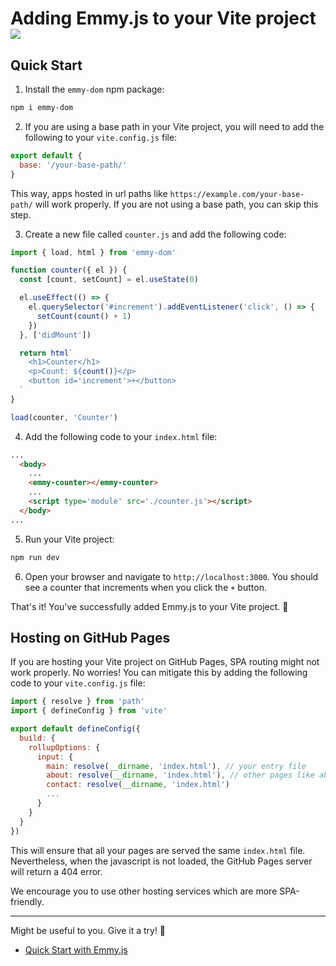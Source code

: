 # Adding Emmy.js to your Vite project <img class="inline h-[3rem]" src="https://cdn.jsdelivr.net/gh/devicons/devicon@latest/icons/vitejs/vitejs-original.svg" />
          
## Quick Start
1. Install the `emmy-dom` npm package:
```bash
npm i emmy-dom
```

2. If you are using a base path in your Vite project, you will need to add the following to your `vite.config.js` file:
```javascript
export default {
  base: '/your-base-path/'
}
```
This way, apps hosted in url paths like `https://example.com/your-base-path/` will work properly. If you are not using a base path, you can skip this step.

3. Create a new file called `counter.js` and add the following code:
```javascript
import { load, html } from 'emmy-dom'

function counter({ el }) {
  const [count, setCount] = el.useState(0)

  el.useEffect(() => {
    el.querySelector('#increment').addEventListener('click', () => {
      setCount(count() + 1)
    })
  }, ['didMount'])

  return html`
    <h1>Counter</h1>
    <p>Count: ${count()}</p>
    <button id='increment'>+</button>
  `
}

load(counter, 'Counter')
```

4. Add the following code to your `index.html` file:
```html
...
  <body>
    ...
    <emmy-counter></emmy-counter>
    ...
    <script type='module' src='./counter.js'></script>
  </body>
...
```

5. Run your Vite project:
```bash
npm run dev
```

6. Open your browser and navigate to `http://localhost:3000`. You should see a counter that increments when you click the `+` button.

That's it! You've successfully added Emmy.js to your Vite project. 🚀

## Hosting on GitHub Pages
If you are hosting your Vite project on GitHub Pages, SPA routing might not work properly. No worries! You can mitigate this by adding the following code to your `vite.config.js` file:
```javascript	
import { resolve } from 'path'
import { defineConfig } from 'vite'

export default defineConfig({
  build: {
    rollupOptions: {
      input: {
        main: resolve(__dirname, 'index.html'), // your entry file
        about: resolve(__dirname, 'index.html'), // other pages like about, contact, etc.
        contact: resolve(__dirname, 'index.html')
        ...
      }
    }
  }
})
```
This will ensure that all your pages are served the same `index.html` file. Nevertheless, when the javascript is not loaded, the GitHub Pages server will return a 404 error.

We encourage you to use other hosting services which are more SPA-friendly.

<hr>
Might be useful to you. Give it a try! 🚀

- [Quick Start with Emmy.js](/documentation)
